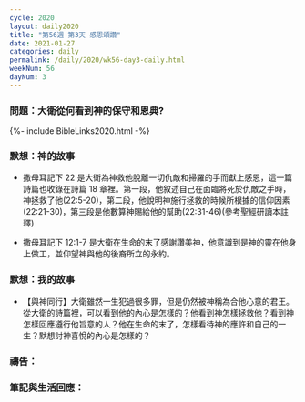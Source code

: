 ```yaml
---
cycle: 2020
layout: daily2020
title: "第56週 第3天 感恩頌讚"
date: 2021-01-27
categories: daily
permalink: /daily/2020/wk56-day3-daily.html
weekNum: 56
dayNum: 3
---
```


### 問題：大衛從何看到神的保守和恩典?

{%- include BibleLinks2020.html -%}

### 默想：神的故事 
+ 撒母耳記下 22 是大衛為神救他脫離一切仇敵和掃羅的手而獻上感恩，這一篇詩篇也收錄在詩篇 18 章裡。第一段，他敘述自己在面臨將死於仇敵之手時，神拯救了他(22:5-20)，第二段，他說明神施行拯救的時候所根據的信仰因素(22:21-30)，第三段是他數算神賜給他的幫助(22:31-46)(參考聖經研讀本註釋)  

+ 撒母耳記下 12:1-7 是大衛在生命的末了感謝讚美神，他意識到是神的靈在他身上做工，並仰望神與他的後裔所立的永約。  

### 默想：我的故事  
+ 【與神同行】大衛雖然一生犯過很多罪，但是仍然被神稱為合他心意的君王。從大衛的詩篇裡，可以看到他的內心是怎樣的？他看到神怎樣拯救他？看到神怎樣回應遵行他旨意的人？他在生命的末了，怎樣看待神的應許和自己的一生？默想討神喜悅的內心是怎樣的？  

### 禱告：

### 筆記與生活回應：
